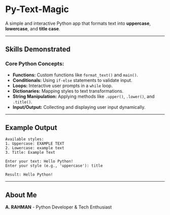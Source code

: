 # Py-Text-Magic

A simple and interactive Python app that formats text into **uppercase**, **lowercase**, and **title case**.

---

## Skills Demonstrated

### **Core Python Concepts:**
- **Functions:** Custom functions like `format_text()` and `main()`.
- **Conditionals:** Using `if-else` statements to validate input.
- **Loops:** Interactive user prompts in a `while` loop.
- **Dictionaries:** Mapping styles to text transformations.
- **String Manipulation:** Applying methods like `.upper()`, `.lower()`, and `.title()`.
- **Input/Output:** Collecting and displaying user input dynamically.

---

## Example Output
```
Available styles:
1. Uppercase: EXAMPLE TEXT
2. Lowercase: example text
3. Title: Example Text

Enter your text: Hello Python!
Enter your style (e.g., 'uppercase'): title

Result: Hello Python!
```

---

## About Me
**A. RAHMAN** - Python Developer & Tech Enthusiast

